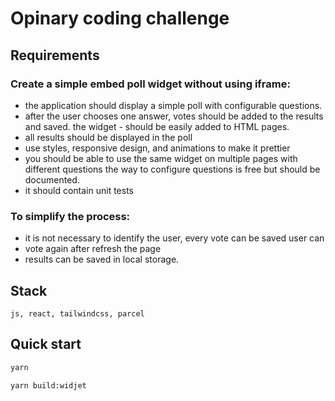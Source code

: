 # Opinary coding challenge

## Requirements

### Create a simple embed poll widget without using iframe:

- the application should display a simple poll with configurable questions.
- after the user chooses one answer, votes should be added to the results and saved. the widget - should be easily added to HTML pages.
- all results should be displayed in the poll
- use styles, responsive design, and animations to make it prettier
- you should be able to use the same widget on multiple pages with different questions the way to configure questions is free but should be documented.
- it should contain unit tests

### To simplify the process:

- it is not necessary to identify the user, every vote can be saved user can
- vote again after refresh the page
- results can be saved in local storage.

## Stack

`js, react, tailwindcss, parcel`

## Quick start

```cmd
yarn 

yarn build:widjet
```
